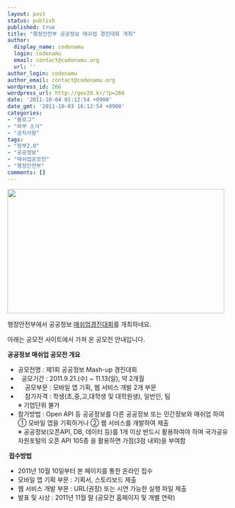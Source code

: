 ```yaml
---
layout: post
status: publish
published: true
title: "행정안전부 공공정보 매쉬업 경진대회 개최"
author:
  display_name: codenamu
  login: codenamu
  email: contact@codenamu.org
  url: ''
author_login: codenamu
author_email: contact@codenamu.org
wordpress_id: 266
wordpress_url: http://gov20.kr/?p=266
date: '2011-10-04 01:12:54 +0900'
date_gmt: '2011-10-03 16:12:54 +0900'
categories:
- "블로그"
- "외부 소식"
- "공지사항"
tags:
- "정부2.0"
- "공공정보"
- "매쉬업공모전"
- "행정안전부"
comments: []
---
```

<div><a href="http://www.data.go.kr/mashup.do"><img class="aligncenter size-full wp-image-267" title="mashup" src="http://codenamu.org/wp-content/uploads/2011/10/ec8aa4ed81aceba6b0ec83b7-2011-10-04-ec98a4eca084-1-04-43.png" alt="" width="490" height="280" /></a></div>
<div id="inbdy">
<p>행정안전부에서 공공정보 <a href="http://www.data.go.kr/mashup.do">매쉬업경진대회</a>를 개최하네요.</p>
<p>아래는 공모전 사이트에서 가져 온 공모전 안내입니다.</p>
<p><strong>공공정보 매쉬업 공모전 개요</strong></p>
<ul>
<li>공모전명 : 제1회 공공정보 Mash-up 경진대회</li>
<li>  공모기간 : 2011.9.21.(수) ~ 11.13(일), 약 2개월</li>
<li>    공모부문 : 모바일 앱 기획, 웹 서비스 개발 2개 부문</li>
<li>    참가자격 : 학생(초,중,고,대학생 및 대학원생), 일반인, 팀<br />
※ 기업단위 불가</li>
<li>참가방법 : Open API 등 공공정보를 다른 공공정보 또는 민간정보와 매쉬업 하여 ① 모바일 앱을 기획하거나 ② 웹 서비스를 개발하여 제출<br />
※ 공공정보(오픈API, DB, 데이터 등)를 1개 이상 반드시 활용하여야 하며 국가공유자원포털의 오픈 API 105종 을 활용하면 가점(3점 내외)을 부여함</li>
</ul>
<p><strong> 접수방법 </strong></p>
<ul>
<li>2011년 10월 10일부터 본 페이지를 통한 온라인 접수</li>
<li>모바일 앱 기획 부문 : 기획서, 스토리보드 제출</li>
<li>웹 서비스 개발 부문 : URL(권장) 또는 시연 가능한 실행 파일 제출</li>
<li>발표 및 시상 : 2011년 11월 말 (공모전 홈페이지 및 개별 연락)</li>
</ul>
</div>

